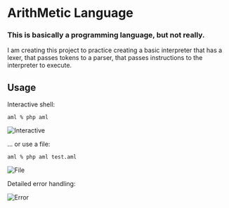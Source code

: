# ArithMetic Language

### This is basically a programming language, but not really.

I am creating this project to practice creating a basic interpreter that has a lexer, that passes tokens to a parser,
that passes instructions to the interpreter to execute.

## Usage

Interactive shell:

```console
aml % php aml
```

![Interactive](https://i.imgur.com/vSJjw5k.png)

... or use a file:

```console
aml % php aml test.aml
```

![File](https://i.imgur.com/wLd9WKu.png)

Detailed error handling:

![Error](https://i.imgur.com/HVkMklg.png)
